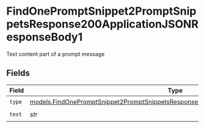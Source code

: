 # FindOnePromptSnippet2PromptSnippetsResponse200ApplicationJSONResponseBody1

Text content part of a prompt message


## Fields

| Field                                                                                                                                                                                | Type                                                                                                                                                                                 | Required                                                                                                                                                                             | Description                                                                                                                                                                          |
| ------------------------------------------------------------------------------------------------------------------------------------------------------------------------------------ | ------------------------------------------------------------------------------------------------------------------------------------------------------------------------------------ | ------------------------------------------------------------------------------------------------------------------------------------------------------------------------------------ | ------------------------------------------------------------------------------------------------------------------------------------------------------------------------------------ |
| `type`                                                                                                                                                                               | [models.FindOnePromptSnippet2PromptSnippetsResponse200ApplicationJSONResponseBody3Type](../models/findonepromptsnippet2promptsnippetsresponse200applicationjsonresponsebody3type.md) | :heavy_check_mark:                                                                                                                                                                   | N/A                                                                                                                                                                                  |
| `text`                                                                                                                                                                               | *str*                                                                                                                                                                                | :heavy_check_mark:                                                                                                                                                                   | N/A                                                                                                                                                                                  |